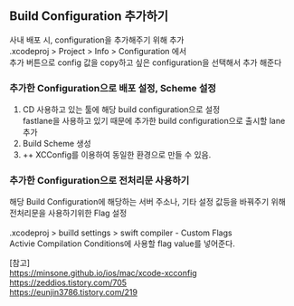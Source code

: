 ## Build Configuration 추가하기

사내 배포 시, configuration을 추가해주기 위해 추가
</br>
.xcodeproj > Project > Info > Configuration 에서
</br>
추가 버튼으로 config 값을 copy하고 싶은 configuration을 선택해서 추가 해준다
</br>

### 추가한 Configuration으로 배포 설정, Scheme 설정 
1. CD 사용하고 있는 툴에 해당 build configuration으로 설정 </br>
fastlane을 사용하고 있기 때문에 추가한 build configuration으로 출시할 lane 추가 </br>
2. Build Scheme 생성
3. ++ XCConfig를 이용하여 동일한 환경으로 만들 수 있음.

### 추가한 Configuration으로 전처리문 사용하기
해당 Build Configuration에 해당하는 서버 주소나, 기타 설정 값등을 바꿔주기 위해  </br>
전처리문을 사용하기위한 Flag 설정 </br>
</br>
.xcodeproj > builld settings > swift compiler - Custom Flags
</br>
Activie Compilation Conditions에 사용할 flag value를 넣어준다.


[참고]</br>
https://minsone.github.io/ios/mac/xcode-xcconfig</br>
https://zeddios.tistory.com/705</br>
https://eunjin3786.tistory.com/219</br>
